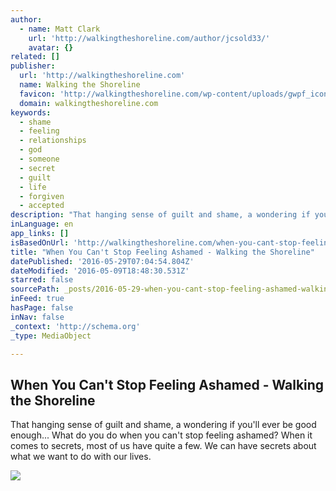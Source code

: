 ```yaml
---
author:
  - name: Matt Clark
    url: 'http://walkingtheshoreline.com/author/jcsold33/'
    avatar: {}
related: []
publisher:
  url: 'http://walkingtheshoreline.com'
  name: Walking the Shoreline
  favicon: 'http://walkingtheshoreline.com/wp-content/uploads/gwpf_icon/favicon.ico'
  domain: walkingtheshoreline.com
keywords:
  - shame
  - feeling
  - relationships
  - god
  - someone
  - secret
  - guilt
  - life
  - forgiven
  - accepted
description: "That hanging sense of guilt and shame, a wondering if you'll ever be good enough... What do you do when you can't stop feeling ashamed? When it comes to secrets, most of us have quite a few. We can have secrets about what we want to do with our lives."
inLanguage: en
app_links: []
isBasedOnUrl: 'http://walkingtheshoreline.com/when-you-cant-stop-feeling-ashamed/'
title: "When You Can't Stop Feeling Ashamed - Walking the Shoreline"
datePublished: '2016-05-29T07:04:54.804Z'
dateModified: '2016-05-09T18:48:30.531Z'
starred: false
sourcePath: _posts/2016-05-29-when-you-cant-stop-feeling-ashamed-walking-the-shoreline.md
inFeed: true
hasPage: false
inNav: false
_context: 'http://schema.org'
_type: MediaObject

---
```

<article style=""><h1>When You Can't Stop Feeling Ashamed - Walking the Shoreline</h1><p>That hanging sense of guilt and shame, a wondering if you'll ever be good enough... What do you do when you can't stop feeling ashamed? When it comes to secrets, most of us have quite a few. We can have secrets about what we want to do with our lives.</p><img src="http://walkingtheshoreline.com/wp-content/uploads/2016/05/Stop-Feeling-Ashamed.jpg" /></article>